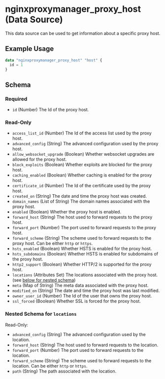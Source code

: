 ﻿---
# generated by https://github.com/hashicorp/terraform-plugin-docs
page_title: "nginxproxymanager_proxy_host Data Source - nginxproxymanager"
subcategory: "Hosts"
description: |-
  This data source can be used to get information about a specific proxy host.
---

# nginxproxymanager_proxy_host (Data Source)

This data source can be used to get information about a specific proxy host.


## Example Usage

```terraform
data "nginxproxymanager_proxy_host" "host" {
  id = 1
}
```

<!-- schema generated by tfplugindocs -->
## Schema

### Required

- `id` (Number) The Id of the proxy host.

### Read-Only

- `access_list_id` (Number) The Id of the access list used by the proxy host.
- `advanced_config` (String) The advanced configuration used by the proxy host.
- `allow_websocket_upgrade` (Boolean) Whether websocket upgrades are allowed for the proxy host.
- `block_exploits` (Boolean) Whether exploits are blocked for the proxy host.
- `caching_enabled` (Boolean) Whether caching is enabled for the proxy host.
- `certificate_id` (Number) The Id of the certificate used by the proxy host.
- `created_on` (String) The date and time the proxy host was created.
- `domain_names` (List of String) The domain names associated with the proxy host.
- `enabled` (Boolean) Whether the proxy host is enabled.
- `forward_host` (String) The host used to forward requests to the proxy host.
- `forward_port` (Number) The port used to forward requests to the proxy host.
- `forward_scheme` (String) The scheme used to forward requests to the proxy host. Can be either `http` or `https`.
- `hsts_enabled` (Boolean) Whether HSTS is enabled for the proxy host.
- `hsts_subdomains` (Boolean) Whether HSTS is enabled for subdomains of the proxy host.
- `http2_support` (Boolean) Whether HTTP/2 is supported for the proxy host.
- `locations` (Attributes Set) The locations associated with the proxy host. (see [below for nested schema](#nestedatt--locations))
- `meta` (Map of String) The meta data associated with the proxy host.
- `modified_on` (String) The date and time the proxy host was last modified.
- `owner_user_id` (Number) The Id of the user that owns the proxy host.
- `ssl_forced` (Boolean) Whether SSL is forced for the proxy host.

<a id="nestedatt--locations"></a>
### Nested Schema for `locations`

Read-Only:

- `advanced_config` (String) The advanced configuration used by the location.
- `forward_host` (String) The host used to forward requests to the location.
- `forward_port` (Number) The port used to forward requests to the location.
- `forward_scheme` (String) The scheme used to forward requests to the location. Can be either `http` or `https`.
- `path` (String) The path associated with the location.
